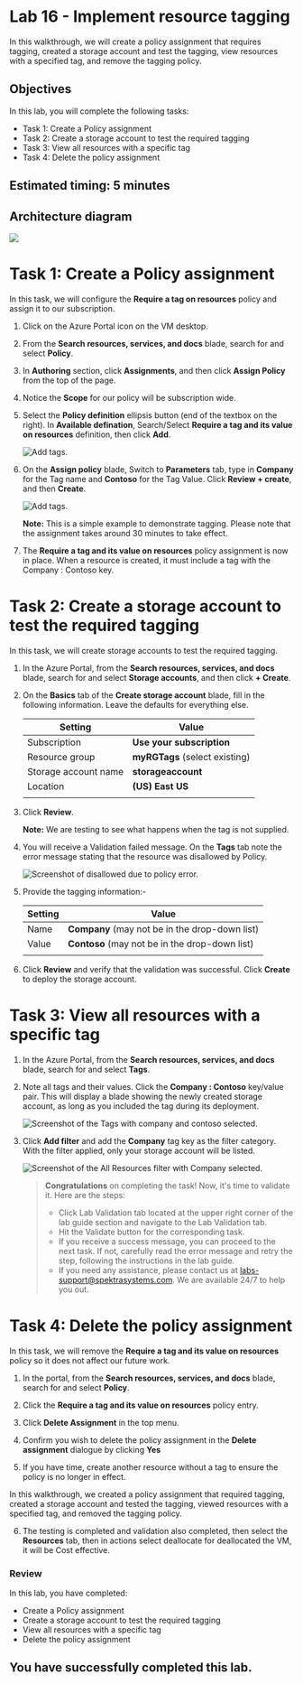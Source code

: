 # Lab 16 - Implement resource tagging

In this walkthrough, we will create a policy assignment that requires tagging, created a storage account and test the tagging, view resources with a specified tag, and remove the tagging policy.

## Objectives

In this lab, you will complete the following tasks:

+ Task 1: Create a Policy assignment
+ Task 2: Create a storage account to test the required tagging
+ Task 3: View all resources with a specific tag
+ Task 4: Delete the policy assignment

## Estimated timing: 5 minutes

## Architecture diagram

![](../Images/sc900lab1.png)

# Task 1: Create a Policy assignment

In this task, we will configure the **Require a tag on resources** policy and assign it to our subscription. 

1. Click on the Azure Portal icon on the VM desktop.

2. From the **Search resources, services, and docs** blade, search for and select **Policy**.

3. In **Authoring** section, click **Assignments**, and then click **Assign Policy** from the top of the page.

4. Notice the **Scope** for our policy will be subscription wide. 

5. Select the **Policy definition** ellipsis button (end of the textbox on the right). In **Available defination**, Search/Select **Require a tag and its value on resources** definition, then click **Add**.

   ![Add tags.](../images/AZ-900-availabledefination.png)

6. On the **Assign policy** blade, Switch to **Parameters** tab, type in **Company** for the Tag name and **Contoso** for the Tag Value. Click **Review + create**, and then **Create**.

    ![Add tags.](../images/AZ-900lab16.1.png)

    **Note:** This is a simple example to demonstrate tagging. Please note that the assignment takes around 30 minutes to take effect. 
 

7. The **Require a tag and its value on resources** policy assignment is now in place. When a resource is created, it must include a tag with the Company : Contoso key.

# Task 2: Create a storage account to test the required tagging

In this task, we will create storage accounts to test the required tagging. 

1. In the Azure Portal, from the **Search resources, services, and docs** blade, search for and select **Storage accounts**, and then click **+ Create**.

2. On the **Basics** tab of the **Create storage account** blade, fill in the following information. Leave the defaults for everything else.

    | Setting | Value | 
    | --- | --- |
    | Subscription | **Use your subscription** |
    | Resource group | **myRGTags** (select existing) |
    | Storage account name | **storageaccount<inject key="DeploymentID" enableCopy="false"/>** |
    | Location | **(US) East US** |
    | | |


3. Click **Review**. 

    **Note:** We are testing to see what happens when the tag is not supplied. 

4. You will receive a Validation failed message. On the **Tags** tab note the error message stating that the resource was disallowed by Policy. 

    ![Screenshot of disallowed due to policy error.](../images/AZ-900-module-16-storageacc.png)

5. Provide the tagging information:- 

    | Setting | Value | 
    | --- | --- |
    | Name | **Company** (may not be in the drop-down list) |
    | Value| **Contoso** (may not be in the drop-down list) |
    | | |

6. Click **Review** and verify that the validation was successful. Click **Create** to deploy the storage account. 

# Task 3: View all resources with a specific tag

1. In the Azure Portal, from the **Search resources, services, and docs** blade, search for and select **Tags**.

2. Note all tags and their values. Click the **Company : Contoso** key/value pair. This will display a blade showing the newly created storage account, as long as you included the tag during its deployment. 

   ![Screenshot of the Tags with company and contoso selected.](../images/1705.png)

4. Click **Add filter** and add the **Company** tag key as the filter category. With the filter applied, only your storage account will be listed.

    ![Screenshot of the All Resources filter with Company selected.](../images/AZ-900-module-16-tags.png)
       
   > **Congratulations** on completing the task! Now, it's time to validate it. Here are the steps:
   > - Click Lab Validation tab located at the upper right corner of the lab guide section and navigate to the Lab Validation tab.
   > - Hit the Validate button for the corresponding task.
   > - If you receive a success message, you can proceed to the next task. If not, carefully read the error message and retry the step, following the instructions in the lab guide.
   > - If you need any assistance, please contact us at labs-support@spektrasystems.com. We are available 24/7 to help you out.

# Task 4: Delete the policy assignment

In this task, we will remove the **Require a tag and its value on resources** policy so it does not affect our future work. 

1. In the portal, from the **Search resources, services, and docs** blade, search for and select **Policy**.

2. Click the **Require a tag and its value on resources** policy entry.

3. Click **Delete Assignment** in the top menu.

4. Confirm you wish to delete the policy assignment in the **Delete assignment** dialogue by clicking **Yes**

5. If you have time, create another resource without a tag to ensure the policy is no longer in effect.

In this walkthrough, we created a policy assignment that required tagging, created a storage account and tested the tagging, viewed resources with a specified tag, and removed the tagging policy.

6. The testing is completed and validation also completed, then select the **Resources** tab, then in actions select deallocate for deallocated the VM, it will be Cost effective.

### Review
In this lab, you have completed:
- Create a Policy assignment
- Create a storage account to test the required tagging
- View all resources with a specific tag
- Delete the policy assignment
  
## You have successfully completed this lab.
